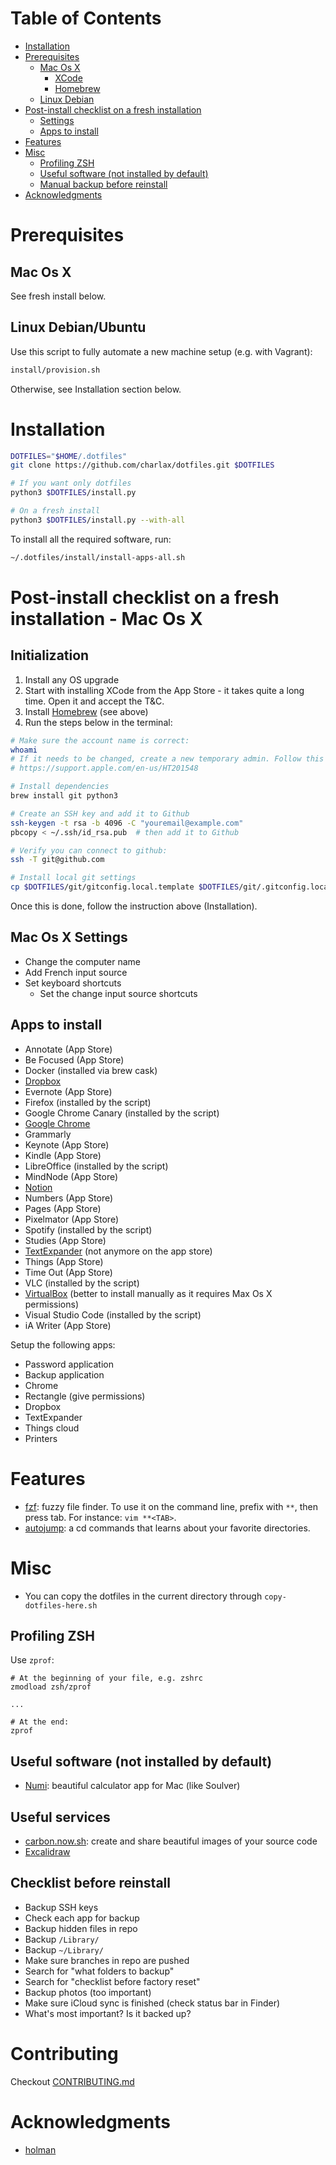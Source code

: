 <!-- START doctoc generated TOC please keep comment here to allow auto update -->
<!-- DON'T EDIT THIS SECTION, INSTEAD RE-RUN doctoc TO UPDATE -->

# Table of Contents

- [Installation](#installation)
- [Prerequisites](#prerequisites)
  - [Mac Os X](#mac-os-x)
    - [XCode](#xcode)
    - [Homebrew](#homebrew)
  - [Linux Debian](#linux-debian)
- [Post-install checklist on a fresh installation](#post-install-checklist-on-a-fresh-installation)
  - [Settings](#settings)
  - [Apps to install](#apps-to-install)
- [Features](#features)
- [Misc](#misc)
  - [Profiling ZSH](#profiling-zsh)
  - [Useful software (not installed by default)](#useful-software-not-installed-by-default)
  - [Manual backup before reinstall](#manual-backup-before-reinstall)
- [Acknowledgments](#acknowledgments)

<!-- END doctoc generated TOC please keep comment here to allow auto update -->

# Prerequisites

## Mac Os X

See fresh install below.

## Linux Debian/Ubuntu

Use this script to fully automate a new machine setup (e.g. with Vagrant):

```bash
install/provision.sh
```

Otherwise, see Installation section below.

# Installation

```bash
DOTFILES="$HOME/.dotfiles"
git clone https://github.com/charlax/dotfiles.git $DOTFILES

# If you want only dotfiles
python3 $DOTFILES/install.py

# On a fresh install
python3 $DOTFILES/install.py --with-all
```

To install all the required software, run:

```bash
~/.dotfiles/install/install-apps-all.sh
```

# Post-install checklist on a fresh installation - Mac Os X

## Initialization

1. Install any OS upgrade
2. Start with installing XCode from the App Store - it takes quite a long time. Open it and accept the T&C.
3. Install [Homebrew](https://brew.sh/) (see above)
4. Run the steps below in the terminal:

```bash
# Make sure the account name is correct:
whoami
# If it needs to be changed, create a new temporary admin. Follow this guide:
# https://support.apple.com/en-us/HT201548

# Install dependencies
brew install git python3

# Create an SSH key and add it to Github
ssh-keygen -t rsa -b 4096 -C "youremail@example.com"
pbcopy < ~/.ssh/id_rsa.pub  # then add it to Github

# Verify you can connect to github:
ssh -T git@github.com

# Install local git settings
cp $DOTFILES/git/gitconfig.local.template $DOTFILES/git/.gitconfig.local
```

Once this is done, follow the instruction above (Installation).

## Mac Os X Settings

- Change the computer name
- Add French input source
- Set keyboard shortcuts
  - Set the change input source shortcuts

## Apps to install

- Annotate (App Store)
- Be Focused (App Store)
- Docker (installed via brew cask)
- [Dropbox](https://www.dropbox.com/install)
- Evernote (App Store)
- Firefox (installed by the script)
- Google Chrome Canary (installed by the script)
- [Google Chrome](https://www.google.com/chrome/)
- Grammarly
- Keynote (App Store)
- Kindle (App Store)
- LibreOffice (installed by the script)
- MindNode (App Store)
- [Notion](https://www.notion.so/desktop)
- Numbers (App Store)
- Pages (App Store)
- Pixelmator (App Store)
- Spotify (installed by the script)
- Studies (App Store)
- [TextExpander](https://textexpander.com/download/) (not anymore on the app store)
- Things (App Store)
- Time Out (App Store)
- VLC (installed by the script)
- [VirtualBox](https://www.virtualbox.org/wiki/Downloads) (better to install manually as it requires Max Os X permissions)
- Visual Studio Code (installed by the script)
- iA Writer (App Store)

Setup the following apps:

- Password application
- Backup application
- Chrome
- Rectangle (give permissions)
- Dropbox
- TextExpander
- Things cloud
- Printers

# Features

- [fzf](https://github.com/junegunn/fzf): fuzzy file finder. To use it on the command line, prefix with `**`, then press tab. For instance: `vim **<TAB>`.
- [autojump](https://github.com/wting/autojump): a cd commands that learns
  about your favorite directories.

# Misc

- You can copy the dotfiles in the current directory through
  `copy-dotfiles-here.sh`

## Profiling ZSH

Use `zprof`:

```
# At the beginning of your file, e.g. zshrc
zmodload zsh/zprof

...

# At the end:
zprof
```

## Useful software (not installed by default)

- [Numi](https://numi.io/): beautiful calculator app for Mac (like Soulver)

## Useful services

- [carbon.now.sh](https://carbon.now.sh/): create and share beautiful images of your source code
- [Excalidraw](https://excalidraw.com/)

## Checklist before reinstall

- Backup SSH keys
- Check each app for backup
- Backup hidden files in repo
- Backup `/Library/`
- Backup `~/Library/`
- Make sure branches in repo are pushed
- Search for "what folders to backup"
- Search for "checklist before factory reset"
- Backup photos (too important)
- Make sure iCloud sync is finished (check status bar in Finder)
- What's most important? Is it backed up?

# Contributing

Checkout [CONTRIBUTING.md](./CONTRIBUTING.md)

# Acknowledgments

- [holman](https://github.com/holman/dotfiles)
